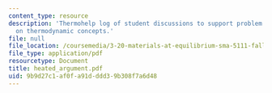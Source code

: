 ```yaml
---
content_type: resource
description: 'Thermohelp log of student discussions to support problem sets: Argument
  on thermodynamic concepts.'
file: null
file_location: /coursemedia/3-20-materials-at-equilibrium-sma-5111-fall-2003/9b9d27c1af0fa91dddd39b308f7a6d48_heated_argument.pdf
file_type: application/pdf
resourcetype: Document
title: heated_argument.pdf
uid: 9b9d27c1-af0f-a91d-ddd3-9b308f7a6d48
---
```

